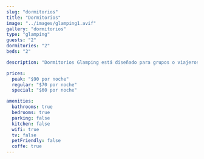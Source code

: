 ```yaml
---
slug: "dormitorios"
title: "Dormitorios"
image: "../images/glamping1.avif"
gallery: "dormitorios"
type: "glamping"
guests: "2"
dormitories: "2"
beds: "2"

description: "Dormitorios Glamping está diseñado para grupos o viajeros solos que buscan una experiencia compartida y cómoda en la naturaleza. Con amplias áreas de descanso compartidas, esta opción de glamping ofrece una forma asequible y social de disfrutar de los impresionantes alrededores de Playa Blanca."

prices:
  peak: "$90 por noche"
  regular: "$70 por noche"
  special: "$60 por noche"

amenities:
  bathrooms: true
  bedrooms: true
  parking: false
  kitchen: false
  wifi: true
  tv: false
  petFriendly: false
  coffe: true
---
```

